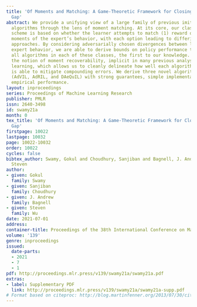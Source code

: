 ```yaml
---
title: 'Of Moments and Matching: A Game-Theoretic Framework for Closing the Imitation
  Gap'
abstract: We provide a unifying view of a large family of previous imitation learning
  algorithms through the lens of moment matching. At its core, our classification
  scheme is based on whether the learner attempts to match (1) reward or (2) action-value
  moments of the expert’s behavior, with each option leading to differing algorithmic
  approaches. By considering adversarially chosen divergences between learner and
  expert behavior, we are able to derive bounds on policy performance that apply for
  all algorithms in each of these classes, the first to our knowledge. We also introduce
  the notion of moment recoverability, implicit in many previous analyses of imitation
  learning, which allows us to cleanly delineate how well each algorithmic family
  is able to mitigate compounding errors. We derive three novel algorithm templates
  (AdVIL, AdRIL, and DAeQuIL) with strong guarantees, simple implementation, and competitive
  empirical performance.
layout: inproceedings
series: Proceedings of Machine Learning Research
publisher: PMLR
issn: 2640-3498
id: swamy21a
month: 0
tex_title: 'Of Moments and Matching: A Game-Theoretic Framework for Closing the Imitation
  Gap'
firstpage: 10022
lastpage: 10032
page: 10022-10032
order: 10022
cycles: false
bibtex_author: Swamy, Gokul and Choudhury, Sanjiban and Bagnell, J. Andrew and Wu,
  Steven
author:
- given: Gokul
  family: Swamy
- given: Sanjiban
  family: Choudhury
- given: J. Andrew
  family: Bagnell
- given: Steven
  family: Wu
date: 2021-07-01
address:
container-title: Proceedings of the 38th International Conference on Machine Learning
volume: '139'
genre: inproceedings
issued:
  date-parts:
  - 2021
  - 7
  - 1
pdf: http://proceedings.mlr.press/v139/swamy21a/swamy21a.pdf
extras:
- label: Supplementary PDF
  link: http://proceedings.mlr.press/v139/swamy21a/swamy21a-supp.pdf
# Format based on citeproc: http://blog.martinfenner.org/2013/07/30/citeproc-yaml-for-bibliographies/
---
```

